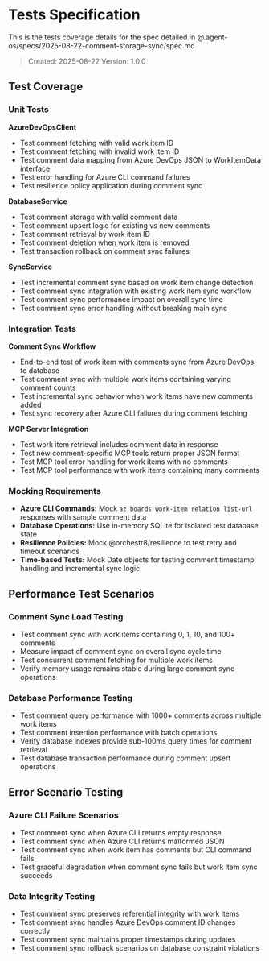 # Tests Specification

This is the tests coverage details for the spec detailed in @.agent-os/specs/2025-08-22-comment-storage-sync/spec.md

> Created: 2025-08-22
> Version: 1.0.0

## Test Coverage

### Unit Tests

**AzureDevOpsClient**
- Test comment fetching with valid work item ID
- Test comment fetching with invalid work item ID
- Test comment data mapping from Azure DevOps JSON to WorkItemData interface
- Test error handling for Azure CLI command failures
- Test resilience policy application during comment sync

**DatabaseService**
- Test comment storage with valid comment data
- Test comment upsert logic for existing vs new comments
- Test comment retrieval by work item ID
- Test comment deletion when work item is removed
- Test transaction rollback on comment sync failures

**SyncService**
- Test incremental comment sync based on work item change detection
- Test comment sync integration with existing work item sync workflow
- Test comment sync performance impact on overall sync time
- Test comment sync error handling without breaking main sync

### Integration Tests

**Comment Sync Workflow**
- End-to-end test of work item with comments sync from Azure DevOps to database
- Test comment sync with multiple work items containing varying comment counts
- Test incremental sync behavior when work items have new comments added
- Test sync recovery after Azure CLI failures during comment fetching

**MCP Server Integration**
- Test work item retrieval includes comment data in response
- Test new comment-specific MCP tools return proper JSON format
- Test MCP tool error handling for work items with no comments
- Test MCP tool performance with work items containing many comments

### Mocking Requirements

- **Azure CLI Commands:** Mock `az boards work-item relation list-url` responses with sample comment data
- **Database Operations:** Use in-memory SQLite for isolated test database state
- **Resilience Policies:** Mock @orchestr8/resilience to test retry and timeout scenarios
- **Time-based Tests:** Mock Date objects for testing comment timestamp handling and incremental sync logic

## Performance Test Scenarios

### Comment Sync Load Testing
- Test comment sync with work items containing 0, 1, 10, and 100+ comments
- Measure impact of comment sync on overall sync cycle time
- Test concurrent comment fetching for multiple work items
- Verify memory usage remains stable during large comment sync operations

### Database Performance Testing
- Test comment query performance with 1000+ comments across multiple work items
- Test comment insertion performance with batch operations
- Verify database indexes provide sub-100ms query times for comment retrieval
- Test database transaction performance during comment upsert operations

## Error Scenario Testing

### Azure CLI Failure Scenarios
- Test comment sync when Azure CLI returns empty response
- Test comment sync when Azure CLI returns malformed JSON
- Test comment sync when work item has comments but CLI command fails
- Test graceful degradation when comment sync fails but work item sync succeeds

### Data Integrity Testing
- Test comment sync preserves referential integrity with work items
- Test comment sync handles Azure DevOps comment ID changes correctly
- Test comment sync maintains proper timestamps during updates
- Test comment sync rollback scenarios on database constraint violations